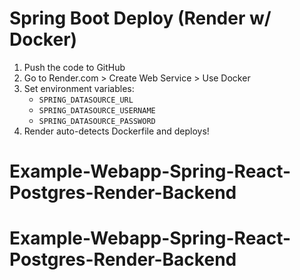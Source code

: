 # Spring Boot Deploy (Render w/ Docker)

1. Push the code to GitHub
2. Go to Render.com > Create Web Service > Use Docker
3. Set environment variables:
   - `SPRING_DATASOURCE_URL`
   - `SPRING_DATASOURCE_USERNAME`
   - `SPRING_DATASOURCE_PASSWORD`
4. Render auto-detects Dockerfile and deploys!
# Example-Webapp-Spring-React-Postgres-Render-Backend
# Example-Webapp-Spring-React-Postgres-Render-Backend
